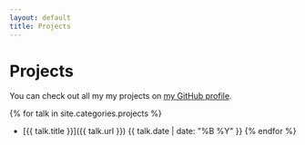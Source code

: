 ```yaml
---
layout: default
title: Projects
---
```


# Projects

You can check out all my my projects on [my GitHub profile](https://github.com/dabio).

{% for talk in site.categories.projects %}
- [{{ talk.title }}]({{ talk.url }})
  <time datetime="{{ talk.date | date_to_xmlschema }}">{{ talk.date | date: "%B %Y"  }}</time>
{% endfor %}
